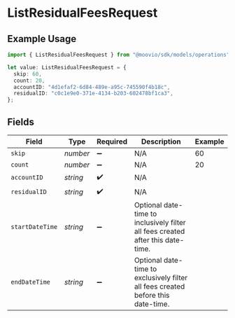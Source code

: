 # ListResidualFeesRequest

## Example Usage

```typescript
import { ListResidualFeesRequest } from "@moovio/sdk/models/operations";

let value: ListResidualFeesRequest = {
  skip: 60,
  count: 20,
  accountID: "4d1efaf2-6d84-489e-a95c-745590f4b18c",
  residualID: "c0c1e9e0-371e-4134-b203-602478bf1ca3",
};
```

## Fields

| Field                                                                            | Type                                                                             | Required                                                                         | Description                                                                      | Example                                                                          |
| -------------------------------------------------------------------------------- | -------------------------------------------------------------------------------- | -------------------------------------------------------------------------------- | -------------------------------------------------------------------------------- | -------------------------------------------------------------------------------- |
| `skip`                                                                           | *number*                                                                         | :heavy_minus_sign:                                                               | N/A                                                                              | 60                                                                               |
| `count`                                                                          | *number*                                                                         | :heavy_minus_sign:                                                               | N/A                                                                              | 20                                                                               |
| `accountID`                                                                      | *string*                                                                         | :heavy_check_mark:                                                               | N/A                                                                              |                                                                                  |
| `residualID`                                                                     | *string*                                                                         | :heavy_check_mark:                                                               | N/A                                                                              |                                                                                  |
| `startDateTime`                                                                  | *string*                                                                         | :heavy_minus_sign:                                                               | Optional date-time to inclusively filter all fees created after this date-time.  |                                                                                  |
| `endDateTime`                                                                    | *string*                                                                         | :heavy_minus_sign:                                                               | Optional date-time to exclusively filter all fees created before this date-time. |                                                                                  |
